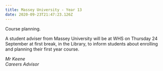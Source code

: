 ```yaml
---
title: Massey University - Year 13
date: 2020-09-23T21:47:23.126Z
---
```

Course planning. 

A student adviser from Massey University will be at WHS on Thursday 24 September at first break, in the Library, to inform students about enrolling and planning their first year course.

_Mr Keene  
Careers Advisor_